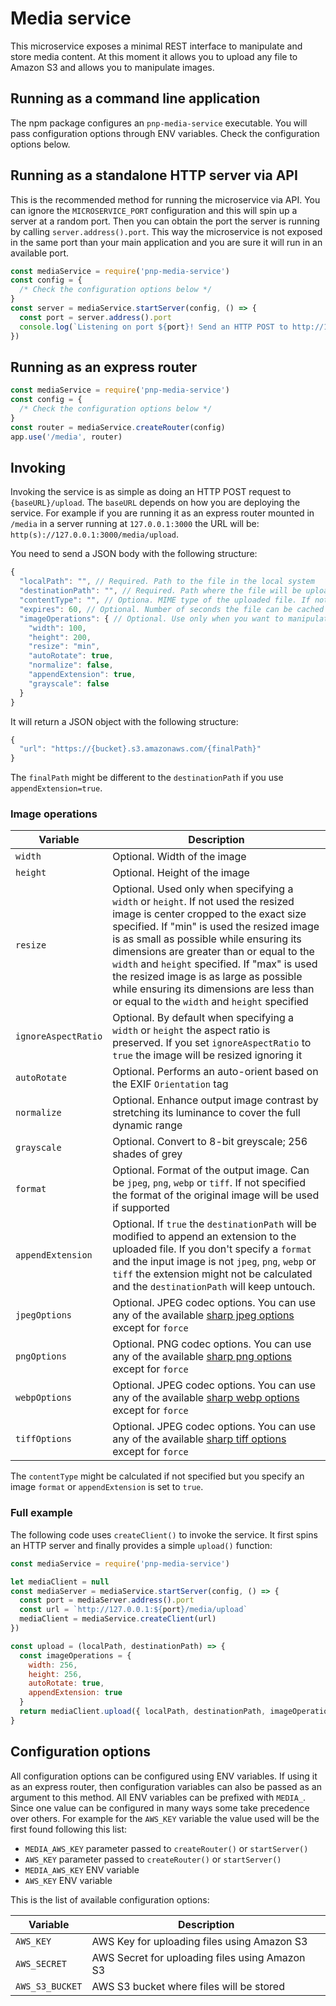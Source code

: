 # Media service

This microservice exposes a minimal REST interface to manipulate and store media content. At this moment it allows you to upload any file to Amazon S3 and allows you to manipulate images.

## Running as a command line application

The npm package configures an `pnp-media-service` executable. You will pass configuration options
through ENV variables. Check the configuration options below.

## Running as a standalone HTTP server via API

This is the recommended method for running the microservice via API. You can ignore the `MICROSERVICE_PORT` configuration and this will spin up a server at a random port. Then you can obtain the port the server is running by calling `server.address().port`. This way the microservice is not exposed in the same port than your main application and you are sure it will run in an available port.

```javascript
const mediaService = require('pnp-media-service')
const config = {
  /* Check the configuration options below */
}
const server = mediaService.startServer(config, () => {
  const port = server.address().port
  console.log(`Listening on port ${port}! Send an HTTP POST to http://127.0.0.1:${port}/media/upload for uploading files`)
})
```

## Running as an express router

```javascript
const mediaService = require('pnp-media-service')
const config = {
  /* Check the configuration options below */
}
const router = mediaService.createRouter(config)
app.use('/media', router)
```

## Invoking

Invoking the service is as simple as doing an HTTP POST request to `{baseURL}/upload`. The `baseURL` depends on how you are deploying the service. For example if you are running it as an express router mounted in `/media` in a server running at `127.0.0.1:3000` the URL will be: `http(s)://127.0.0.1:3000/media/upload`.

You need to send a JSON body with the following structure:

```javascript
{
  "localPath": "", // Required. Path to the file in the local system
  "destinationPath": "", // Required. Path where the file will be uploaded
  "contentType": "", // Optiona. MIME type of the uploaded file. If not specified the service will try to calculate a proper one
  "expires": 60, // Optional. Number of seconds the file can be cached by an HTTP client
  "imageOperations": { // Optional. Use only when you want to manipulate images
    "width": 100,
    "height": 200,
    "resize": "min",
    "autoRotate": true,
    "normalize": false,
    "appendExtension": true,
    "grayscale": false
  }
}
```

It will return a JSON object with the following structure:

```javascript
{
  "url": "https://{bucket}.s3.amazonaws.com/{finalPath}"
}
```

The `finalPath` might be different to the `destinationPath` if you use `appendExtension=true`.

### Image operations

| Variable | Description |
| --- | --- |
| `width` | Optional. Width of the image |
| `height` | Optional. Height of the image |
| `resize` | Optional. Used only when specifying a `width` or `height`. If not used the resized image is center cropped to the exact size specified. If "min" is used the resized image is as small as possible while ensuring its dimensions are greater than or equal to the `width` and `height` specified. If "max" is used the resized image is as large as possible while ensuring its dimensions are less than or equal to the `width` and `height` specified |
| `ignoreAspectRatio` | Optional. By default when specifying a `width` or `height` the aspect ratio is preserved. If you set `ignoreAspectRatio` to `true` the image will be resized ignoring it |
| `autoRotate` | Optional. Performs an auto-orient based on the EXIF `Orientation` tag |
| `normalize` | Optional. Enhance output image contrast by stretching its luminance to cover the full dynamic range |
| `grayscale` | Optional. Convert to 8-bit greyscale; 256 shades of grey |
| `format` | Optional. Format of the output image. Can be `jpeg`, `png`, `webp` or `tiff`. If not specified the format of the original image will be used if supported |
| `appendExtension` | Optional. If `true` the `destinationPath` will be modified to append an extension to the uploaded file. If you don't specify a `format` and the input image is not `jpeg`, `png`, `webp` or `tiff` the extension might not be calculated and the `destinationPath` will keep untouch. |
| `jpegOptions` | Optional. JPEG codec options. You can use any of the available [sharp jpeg options](http://sharp.dimens.io/en/stable/api-output/#jpeg) except for `force` |
| `pngOptions` | Optional. PNG codec options. You can use any of the available [sharp png options](http://sharp.dimens.io/en/stable/api-output/#png) except for `force` |
| `webpOptions` | Optional. JPEG codec options. You can use any of the available [sharp webp options](http://sharp.dimens.io/en/stable/api-output/#webp) except for `force` |
| `tiffOptions` | Optional. JPEG codec options. You can use any of the available [sharp tiff options](http://sharp.dimens.io/en/stable/api-output/#tiff) except for `force` |

The `contentType` might be calculated if not specified but you specify an image `format` or `appendExtension` is set to `true`.

### Full example

The following code uses `createClient()` to invoke the service. It first spins an HTTP server and finally provides a simple `upload()` function:

```javascript
const mediaService = require('pnp-media-service')

let mediaClient = null
const mediaServer = mediaService.startServer(config, () => {
  const port = mediaServer.address().port
  const url = `http://127.0.0.1:${port}/media/upload`
  mediaClient = mediaService.createClient(url)
})

const upload = (localPath, destinationPath) => {
  const imageOperations = {
    width: 256,
    height: 256,
    autoRotate: true,
    appendExtension: true
  }
  return mediaClient.upload({ localPath, destinationPath, imageOperations })
}
```

## Configuration options

All configuration options can be configured using ENV variables. If using it as an express router, then configuration variables can also be passed as an argument to this method. All ENV variables can be prefixed with `MEDIA_`. Since one value can be configured in many ways some take precedence over others. For example for the `AWS_KEY` variable the value used will be the first found following this list:

- `MEDIA_AWS_KEY` parameter passed to `createRouter()` or `startServer()`
- `AWS_KEY` parameter passed to `createRouter()` or `startServer()`
- `MEDIA_AWS_KEY` ENV variable
- `AWS_KEY` ENV variable

This is the list of available configuration options:

| Variable | Description |
| --- | --- |
| `AWS_KEY` | AWS Key for uploading files using Amazon S3 |
| `AWS_SECRET` | AWS Secret for uploading files using Amazon S3 |
| `AWS_S3_BUCKET` | AWS S3 bucket where files will be stored |

